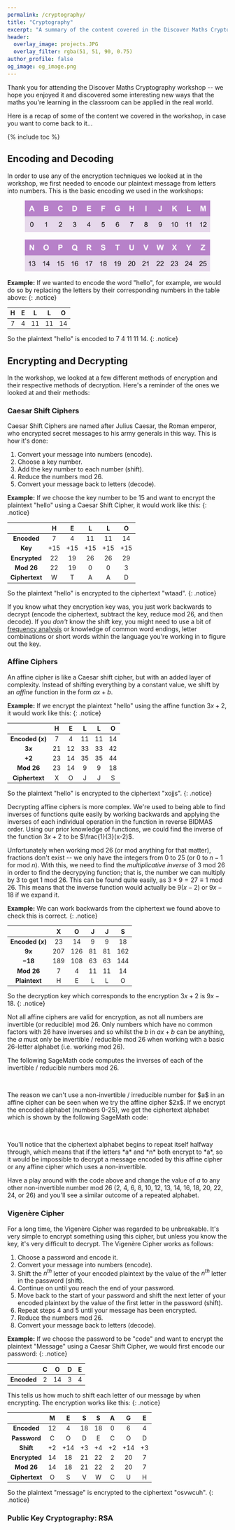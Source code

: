 ```yaml
---
permalink: /cryptography/
title: "Cryptography"
excerpt: "A summary of the content covered in the Discover Maths Cryptography workshop."
header:
  overlay_image: projects.JPG
  overlay_filter: rgba(51, 51, 90, 0.75)
author_profile: false
og_image: og_image.png
---
```

<script src="https://sagecell.sagemath.org/static/embedded_sagecell.js"></script>
<script>
sagecell.makeSagecell({inputLocation: '.sageread',
					   template:	  sagecell.templates.restricted});
sagecell.makeSagecell({inputLocation: '.sage',
             hide:          ['permalink']});
</script>
<link rel="stylesheet" type="text/css" href="https://discovermaths.uk/files/sagecell_embed.css">

Thank you for attending the Discover Maths Cryptography workshop -- we hope you enjoyed it and discovered some interesting new ways that the maths you're learning in the classroom can be applied in the real world. 

Here is a recap of some of the content we covered in the workshop, in case you want to come back to it...

{% include toc %}

## Encoding and Decoding

In order to use any of the encryption techniques we looked at in the workshop, we first needed to encode our plaintext message from letters into numbers. This is the basic encoding we used in the workshops:

<figure>
	<a href="/images/encoding-table-1.png"><img src="/images/encoding-table-1.png"></a>
</figure>
<figure>
	<a href="/images/encoding-table-2.png"><img src="/images/encoding-table-2.png"></a>
</figure>

**Example:** If we wanted to encode the word "hello", for example, we would do so by replacing the letters by their corresponding numbers in the table above:
{: .notice}

| **H** | **E** | **L** | **L** | **O** |
|:-:|:-:|:-:|:-:|:-:|
| 7 | 4 | 11 | 11 | 14 |

So the plaintext "hello" is encoded to 7 4 11 11 14.
{: .notice}

## Encrypting and Decrypting

In the workshop, we looked at a few different methods of encryption and their respective methods of decryption. Here's a reminder of the ones we looked at and their methods:

### Caesar Shift Ciphers

Caesar Shift Ciphers are named after Julius Caesar, the Roman emperor, who encrypted secret messages to his army generals in this way. This is how it's done:

1. Convert your message into numbers (encode).
2. Choose a key number.
3. Add the key number to each number (shift).
4. Reduce the numbers mod 26.
5. Convert your message back to letters (decode).

**Example:** If we choose the key number to be 15 and want to encrypt the plaintext "hello" using a Caesar Shift Cipher, it would work like this:
{: .notice}

|                | H   | E   | L   | L   | O   |
|:-:             |:-:  |:-:  |:-:  |:-:  |:-:  |
| **Encoded**    | 7   | 4   | 11  | 11  | 14  |
| **Key**        | +15 | +15 | +15 | +15 | +15 |
| **Encrypted**  | 22  | 19  | 26  | 26  | 29  |
| **Mod 26**     | 22  | 19  | 0   | 0   | 3   |
| **Ciphertext** | W   | T   | A   | A   | D   |

So the plaintext "hello" is encrypted to the ciphertext "wtaad".
{: .notice}

If you know what they encryption key was, you just work backwards to decrypt (encode the ciphertext, subtract the key, reduce mod 26, and then decode). If you *don't* know the shift key, you might need to use a bit of [frequency analysis](https://crypto.interactive-maths.com/frequency-analysis-breaking-the-code.html) or knowledge of common word endings, letter combinations or short words within the language you're working in to figure out the key.

### Affine Ciphers

An affine cipher is like a Caesar shift cipher, but with an added layer of complexity. Instead of shifting everything by a constant value, we shift by an *affine* function in the form $ax+b$.

**Example:** If we encrypt the plaintext "hello" using the affine function $3x+2$, it would work like this:
{: .notice}

|                      | H   | E   | L   | L   | O   |
|:-:                   |:-:  |:-:  |:-:  |:-:  |:-:  |
| **Encoded ($x$)**    | 7   | 4   | 11  | 11  | 14  |
| **$3x$**             | 21  | 12  | 33  | 33  | 42  |
| **$+2$**             | 23  | 14  | 35  | 35  | 44  |
| **Mod 26**           | 23  | 14  | 9   | 9   | 18  |
| **Ciphertext**       | X   | O   | J   | J   | S   |

So the plaintext "hello" is encrypted to the ciphertext "xojjs".
{: .notice}

Decrypting affine ciphers is more complex. We're used to being able to find inverses of functions quite easily by working backwards and applying the inverses of each individual operation in the function in reverse BIDMAS order. Using our prior knowledge of functions, we could find the inverse of the function $3x+2$ to be $\frac{1}{3}(x-2)$. 

Unfortunately when working mod 26 (or mod anything for that matter), fractions don't exist -- we only have the integers from 0 to 25 (or 0 to $n-1$ for mod $n$). With this, we need to find the *multiplicative inverse* of 3 mod 26 in order to find the decrypying function; that is, the number we can multiply by 3 to get 1 mod 26. This can be found quite easily, as $3\times9=27\equiv1\text{ mod }26$. This means that the inverse function would actually be $9(x-2)$ or $9x-18$ if we expand it.

**Example:** We can work backwards from the ciphertext we found above to check this is correct.
{: .notice}

|                      | X   | O   | J   | J   | S   |
|:-:                   |:-:  |:-:  |:-:  |:-:  |:-:  |
| **Encoded ($x$)**    | 23  | 14  | 9   | 9   | 18  |
| **$9x$**             | 207  | 126  | 81  | 81  | 162  |
| **$-18$**             | 189  | 108  | 63  | 63  | 144  |
| **Mod 26**           | 7   | 4   | 11  | 11  | 14  |
| **Plaintext**        | H   | E   | L   | L   | O   |

So the decryption key which corresponds to the encryption $3x+2$ is $9x-18$.
{: .notice}

Not all affine ciphers are valid for encryption, as not all numbers are invertible (or reducible) mod 26. Only numbers which have no common factors with 26 have inverses and so whilst the $b$ in $ax+b$ can be anything, the $a$ must only be invertible / reducible mod 26 when working with a basic 26-letter alphabet (i.e. working mod 26).

The following SageMath code computes the inverses of each of the invertible / reducible numbers mod 26.

<div class="sageread">
	<pre><script type="text/x-sage">
for i in Zmod(26).list_of_elements_of_multiplicative_group():
    x = inverse_mod(i,26)
    print("Inverse of", i, "is", x)
	</script></pre>
</div>

<br>
The reason we can't use a non-invertible / irreducible number for $a$ in an affine cipher can be seen when we try the affine cipher $2x$. If we encrypt the encoded alphabet (numbers 0-25), we get the ciphertext alphabet which is shown by the following SageMath code:

<div class="sage">
	<pre><script type="text/x-sage">
a = 2
for i in range(26):
	x = (a * i) % 26
	print(a, "×", i, "mod 26 =", x)
	</script></pre>
</div>

<br>
You'll notice that the ciphertext alphabet begins to repeat itself halfway through, which means that if the letters *a* and *n* both encrypt to *a*, so it would be impossible to decrypt a message encoded by this affine cipher or any affine cipher which uses a non-invertible.

Have a play around with the code above and change the value of $a$ to any other non-invertible number mod 26 (2, 4, 6, 8, 10, 12, 13, 14, 16, 18, 20, 22, 24, or 26) and you'll see a similar outcome of a repeated alphabet.

### Vigenère Cipher

For a long time, the Vigenère Cipher was regarded to be unbreakable. It's very simple to encrypt something using this cipher, but unless you know the key, it's very difficult to decrypt. The Vigenère Cipher works as follows:

1. Choose a password and encode it.
2. Convert your message into numbers (encode).
3. Shift the $n^{th}$ letter of your encoded plaintext by the value of the $n^{th}$ letter in the password (shift).
4. Continue on until you reach the end of your password.
5. Move back to the start of your password and shift the next letter of your encoded plaintext by the value of the first letter in the password (shift).
6. Repeat steps 4 and 5 until your message has been encrypted.
7. Reduce the numbers mod 26.
8. Convert your message back to letters (decode).

**Example:** If we choose the password to be "code" and want to encrypt the plaintext "Message" using a Caesar Shift Cipher, we would first encode our password:
{: .notice}

|                | C   | O   | D   | E   |
|:-:             |:-:  |:-:  |:-:  |:-:  |
| **Encoded**    | 2   | 14  | 3   | 4   |

This tells us how much to shift each letter of our message by when encrypting. The encryption works like this:
{: .notice}

|                | M   | E   | S   | S   | A   | G   | E   |
|:-:             |:-:  |:-:  |:-:  |:-:  |:-:  |:-:  |:-:  |
| **Encoded**    | 12  | 4   | 18  | 18  | 0   | 6   | 4   |
| **Password**   | C   | O   | D   | E   | C   | O   | D   |
| **Shift**      | +2  | +14 | +3  | +4  | +2  | +14 | +3  |
| **Encrypted**  | 14  | 18  | 21  | 22  | 2   | 20  | 7   |
| **Mod 26**     | 14  | 18  | 21  | 22  | 2   | 20  | 7   |
| **Ciphertext** | O   | S   | V   | W   | C   | U   | H   |

So the plaintext "message" is encrypted to the ciphertext "osvwcuh".
{: .notice}

### Public Key Cryptography: RSA